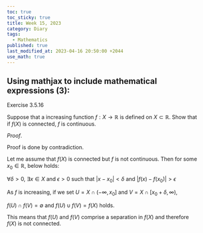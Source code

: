 ```yaml
---
toc: true
toc_sticky: true
title: Week 15, 2023
category: Diary
tags:
  - Mathematics
published: true
last_modified_at: 2023-04-16 20:50:00 +2044
use_math: true
---
```


## Using mathjax to include mathematical expressions (3):

Exercise 3.5.16

Suppose that a increasing function $f:X\rightarrow\mathbb{R}$ is defined on $X\subset\mathbb{R}$.  Show that if $f(X)$ is connected, $f$ is continuous.

$Proof.$

Proof is done by contradiction.

Let me assume that $f(X)$ is connected but $f$ is not continuous.  Then for some $x_0\in\mathbb{R}$, below holds:

$\forall\delta\gt 0$, $\exists x\in X$ and $\epsilon\gt 0$ such that $\left\lvert x-x_0 \right\rvert \lt\delta$ and $\left\lvert f(x)-f(x_0) \right\rvert \gt\epsilon$

As $f$ is increasing, if we set $U = X\cap\left(-\infty,x_0\right]$ and $V = X\cap\left[x_0+\delta,\infty\right)$,

$f(U) \cap f(V) = \emptyset$ and $f(U) \cup f(V) = f(X)$ holds.

This means that $f(U)$ and $f(V)$ comprise a separation in $f(X)$ and therefore $f(X)$ is not connected.  